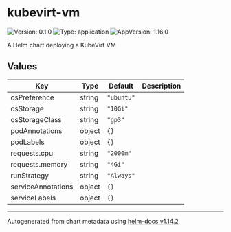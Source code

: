 # kubevirt-vm

![Version: 0.1.0](https://img.shields.io/badge/Version-0.1.0-informational?style=flat-square) ![Type: application](https://img.shields.io/badge/Type-application-informational?style=flat-square) ![AppVersion: 1.16.0](https://img.shields.io/badge/AppVersion-1.16.0-informational?style=flat-square)

A Helm chart deploying a KubeVirt VM

## Values

| Key | Type | Default | Description |
|-----|------|---------|-------------|
| osPreference | string | `"ubuntu"` |  |
| osStorage | string | `"10Gi"` |  |
| osStorageClass | string | `"gp3"` |  |
| podAnnotations | object | `{}` |  |
| podLabels | object | `{}` |  |
| requests.cpu | string | `"2000m"` |  |
| requests.memory | string | `"4Gi"` |  |
| runStrategy | string | `"Always"` |  |
| serviceAnnotations | object | `{}` |  |
| serviceLabels | object | `{}` |  |

----------------------------------------------
Autogenerated from chart metadata using [helm-docs v1.14.2](https://github.com/norwoodj/helm-docs/releases/v1.14.2)
